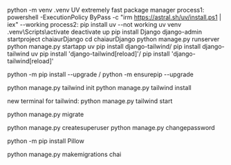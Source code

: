 python -m venv .venv
UV extremely fast package manager
process1:  powershell -ExecutionPolicy ByPass -c "irm https://astral.sh/uv/install.ps1 | iex" --working
process2:  pip install uv --not working
uv venv
.venv\Scripts\activate
deactivate
up pip install Django
django-admin startproject chaiaurDjango
cd chaiaurDjango
python manage.py runserver
python manage.py startapp
uv pip install django-tailwind/  pip install django-tailwind
uv pip install 'django-tailwind[reload]'/ pip install 'django-tailwind[reload]'

python  -m pip install --upgrade / python  -m ensurepip --upgrade

python manage.py tailwind init
python manage.py tailwind install

new terminal for tailwind:
python manage.py tailwind start

python manage.py migrate

python manage.py createsuperuser
python manage.py changepassword <user name>

python -m pip install Pillow

python manage.py makemigrations chai 